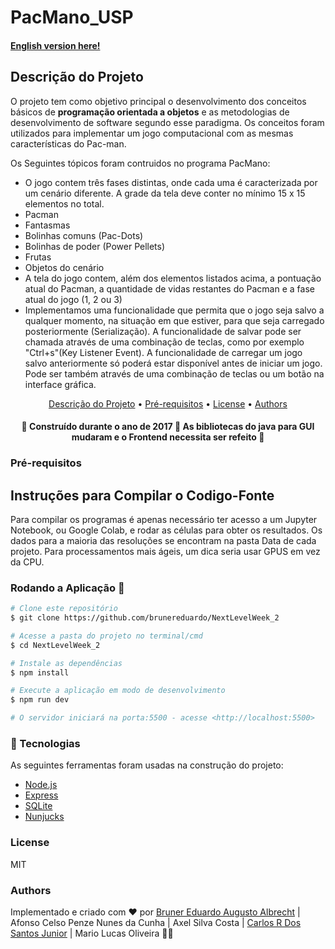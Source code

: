 # PacMano_USP
#### [English version here!](google.com)

## Descrição do Projeto
<p> O projeto tem como objetivo principal o desenvolvimento dos conceitos básicos de <b>programação orientada a objetos</b> e as metodologias de desenvolvimento de software segundo esse paradigma. Os conceitos foram utilizados para implementar um jogo computacional com as mesmas características do Pac-man.</p>

<p>Os Seguintes tópicos foram contruidos no programa PacMano:</p>
 <ul style="list-style-type:disc;">
  <li>O jogo contem três fases distintas, onde cada uma é caracterizada por um cenário diferente. A grade da tela deve conter no mínimo 15 x 15 elementos no total.</li>
 <li>Pacman</li>
 <li>Fantasmas</li>
 <li>Bolinhas comuns (Pac-Dots)</li>
 <li>Bolinhas de poder (Power Pellets)</li>
 <li>Frutas</li>
 <li>Objetos do cenário</li>
 <li>A tela do jogo contem, além dos elementos listados acima, a pontuação atual do Pacman, a quantidade de vidas restantes do Pacman e a fase atual do jogo (1, 2 ou 3)</li>
 <li>Implementamos uma funcionalidade que permita que o jogo seja salvo a qualquer momento, na situação em que estiver, para que seja carregado posteriormente (Serialização). A funcionalidade de salvar pode ser chamada através de uma combinação de teclas, como por exemplo "Ctrl+s"(Key Listener Event). A funcionalidade de carregar um jogo salvo anteriormente só poderá estar disponível antes de iniciar um jogo. Pode ser também através de uma combinação de teclas ou um botão na interface gráfica.</li>
</ul>  

<p align="center">
<a href="#Descrição-do-Projeto">Descrição do Projeto</a> •  
<a href="#Pré-requisitos">Pré-requisitos</a> •	
<a href="#License">License</a> • 
<a href="#Authors">Authors</a>
</p>

<h4 align="center"> 
	🚧  Construído durante o ano de 2017 🚧 As bibliotecas do java para GUI mudaram e o Frontend necessita ser refeito 🚧
</h4>

### Pré-requisitos

## Instruções para Compilar o Codigo-Fonte
 Para compilar os programas é apenas necessário ter acesso a um Jupyter Notebook, ou Google Colab, e rodar as células para obter os resultados. Os dados para a maioria das resoluções se encontram na pasta Data de cada projeto. Para processamentos mais ágeis, um dica seria usar GPUS em vez da CPU.

### Rodando a Aplicação 🎲

```bash
# Clone este repositório
$ git clone https://github.com/brunereduardo/NextLevelWeek_2

# Acesse a pasta do projeto no terminal/cmd
$ cd NextLevelWeek_2

# Instale as dependências
$ npm install

# Execute a aplicação em modo de desenvolvimento
$ npm run dev

# O servidor iniciará na porta:5500 - acesse <http://localhost:5500>
```
### 🚀 Tecnologias

As seguintes ferramentas foram usadas na construção do projeto:

- [Node.js](https://nodejs.org/en/)
- [Express](https://expressjs.com/pt-br/)
- [SQLite](https://www.sqlite.org/index.html)
- [Nunjucks](https://mozilla.github.io/nunjucks/)

### License

<p>MIT</p>

### Authors
Implementado e criado com ❤️ por [Bruner Eduardo Augusto Albrecht](https://github.com/brunereduardo) | Afonso Celso Penze Nunes da Cunha | Axel Silva Costa | [Carlos R Dos Santos Junior](ttps://github.com/CarlosSantosJr) | Mario Lucas Oliveira  👋🏽 

